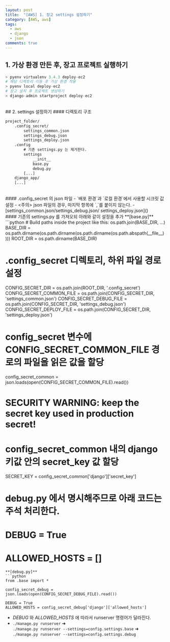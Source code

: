 ```yaml
---
layout: post
title:  "[AWS] 1. 장고 settings 설정하기"
category: [AWS, aws]
tags:
  - aws
  - django
  - json
comments: true
---
```


## 1. 가상 환경 만든 후, 장고 프로젝트 실행하기

```python
> pyenv virtualenv 3.4.3 deploy-ec2
# 해당 디렉토리 이동 후 가상 환경 적용
> pyenv local deploy-ec2
# 장고 설치 후 프로젝트 생성하기
> django-admin startproject deploy-ec2
```
<br>
## 2. settings 설정하기
#### 디렉토리 구조

```txt
project_folder/
    .config_secret/
        settings_common.json
        settings_debug.json
        settings_deploy.json
    .config
        # 기존 settings.py 는 제거한다.
        settings
            __init__
            base.py
            debug.py
        [...]
    django_app/
    [...]
```
<br>
#### .config_secret 의 json 파일
- `배포 환경`과 `로컬 환경`에서 사용할 시크릿 값 설정
- <주의> json 파일의 경우, 마지막 항목에 `,`를 붙이지 않는다.
- [settings_common.json/settings_debug.json/
settings_deploy.json]()

<br>
#### 기존의 settings.py 를 가져오되 아래와 같이 설정을 추가
**[base.py]**
```python
# Build paths inside the project like this: os.path.join(BASE_DIR, ...)
BASE_DIR = os.path.dirname(os.path.dirname(os.path.dirname(os.path.abspath(__file__))))
ROOT_DIR = os.path.dirname(BASE_DIR)

# .config_secret 디렉토리, 하위 파일 경로 설정
CONFIG_SECRET_DIR = os.path.join(ROOT_DIR, '.config_secret')
CONFIG_SECRET_COMMON_FILE = os.path.join(CONFIG_SECRET_DIR, 'settings_common.json')
CONFIG_SECRET_DEBUG_FILE = os.path.join(CONFIG_SECRET_DIR, 'settings_debug.json')
CONFIG_SECRET_DEPLOY_FILE = os.path.join(CONFIG_SECRET_DIR, 'settings_deploy.json')

# config_secret 변수에 CONFIG_SECRET_COMMON_FILE 경로의 파일을 읽은 값을 할당
config_secret_common = json.loads(open(CONFIG_SECRET_COMMON_FILE).read())

# SECURITY WARNING: keep the secret key used in production secret!
# config_secret_common 내의 django 키값 안의 secret_key 값 할당
SECRET_KEY = config_secret_common['django']['secret_key']

# debug.py 에서 명시해주므로 아래 코드는 주석 처리한다.
# DEBUG = True
# ALLOWED_HOSTS = []
```
**[debug.py]**
```python
from .base import *

config_secret_debug = json.loads(open(CONFIG_SECRET_DEBUG_FILE).read())

DEBUG = True
ALLOWED_HOSTS = config_secret_debug['django']['allowed_hosts']
```
- *DEBUG* 와 *ALLOWED_HOSTS* 에 따라서 runserver 명령어가 달라진다.
- `./manage.py runserver` ➜ <br>
`./manage.py runserver --settings=config.settings.base` ➜ <br>
`./manage.py runserver --settings=config.settings.debug`
